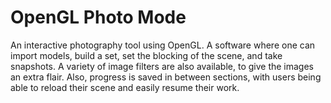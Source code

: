 # OpenGL Photo Mode
An interactive photography tool using OpenGL. A software where one can import models, build a set, set the blocking of the scene, and take snapshots. A variety of image filters are also available, to give the images an extra flair. Also, progress is saved in between sections, with users being able to reload their scene and easily resume their work.
